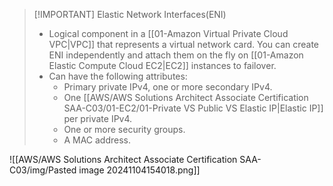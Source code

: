 
> [!IMPORTANT] Elastic Network Interfaces(ENI)
> - Logical component in a [[01-Amazon Virtual Private Cloud VPC|VPC]] that represents a virtual network card. You can create ENI independently and attach them on the fly on [[01-Amazon Elastic Compute Cloud EC2|EC2]] instances to failover.
> - Can have the following attributes:
> 	- Primary private IPv4, one or more secondary IPv4.
> 	- One [[AWS/AWS Solutions Architect Associate Certification SAA-C03/01-EC2/01-Private VS Public VS Elastic IP|Elastic IP]] per private IPv4.
> 	- One or more security groups.
> 	- A MAC address.

![[AWS/AWS Solutions Architect Associate Certification SAA-C03/img/Pasted image 20241104154018.png]]